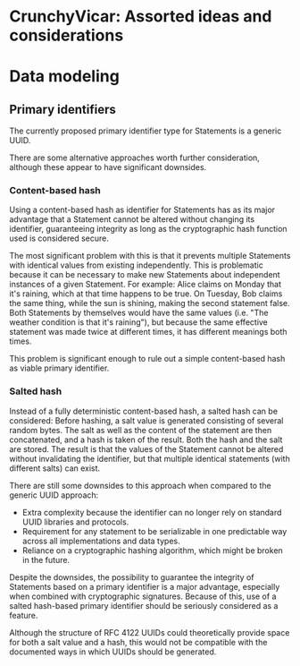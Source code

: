 # CrunchyVicar: Assorted ideas and considerations

# Data modeling

## Primary identifiers

The currently proposed primary identifier type for Statements is a generic UUID.

There are some alternative approaches worth further consideration, although these appear to have significant downsides.

### Content-based hash

Using a content-based hash as identifier for Statements has as its major advantage that a Statement cannot be altered without changing its identifier, guaranteeing integrity as long as the cryptographic hash function used is considered secure.

The most significant problem with this is that it prevents multiple Statements with identical values from existing independently. This is problematic because it can be necessary to make new Statements about independent instances of a given Statement. For example: Alice claims on Monday that it's raining, which at that time happens to be true. On Tuesday, Bob claims the same thing, while the sun is shining, making the second statement false. Both Statements by themselves would have the same values (i.e. "The weather condition is that it's raining"), but because the same effective statement was made twice at different times, it has different meanings both times.

This problem is significant enough to rule out a simple content-based hash as viable primary identifier.

### Salted hash

Instead of a fully deterministic content-based hash, a salted hash can be considered: Before hashing, a salt value is generated consisting of several random bytes. The salt as well as the content of the statement are then concatenated, and a hash is taken of the result. Both the hash and the salt are stored. The result is that the values of the Statement cannot be altered without invalidating the identifier, but that multiple identical statements (with different salts) can exist.

There are still some downsides to this approach when compared to the generic UUID approach:

-   Extra complexity because the identifier can no longer rely on standard UUID libraries and protocols.
-   Requirement for any statement to be serializable in one predictable way across all implementations and data types.
-   Reliance on a cryptographic hashing algorithm, which might be broken in the future.

Despite the downsides, the possibility to guarantee the integrity of Statements based on a primary identifier is a major advantage, especially when combined with cryptographic signatures. Because of this, use of a salted hash-based primary identifier should be seriously considered as a feature.

Although the structure of RFC 4122 UUIDs could theoretically provide space for both a salt value and a hash, this would not be compatible with the documented ways in which UUIDs should be generated.

